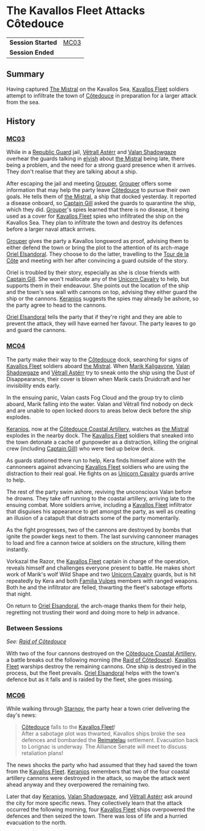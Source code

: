 # The Kavallos Fleet Attacks Côtedouce

|||
| --- | --- |
| **Session Started** | [MC03](../sessions/MC03.md) | storyline.2
| **Session Ended** | |

## Summary

Having captured [The Mistral](../places/ships/the-mistral.md) on the Kavallos Sea, [Kavallos Fleet](../civilisations/kavallos-fleet/kavallos-fleet.md) soldiers attempt to infiltrate the town of [Côtedouce](../places/towns/cotedouce.md) in preparation for a larger attack from the sea.

## History

### [MC03](../sessions/MC03.md)

While in a [Republic Guard](../organisations/guards/republic-guard.md) jail, [Vētrall Astérr](../characters/vetrall-asterr.md) and [Valan Shadowgaze](../characters/valan-shadowgaze.md) overhear the guards talking in [elvish](../languages/elvish.md) about [the Mistral](../places/ships/the-mistral.md) being late, there being a problem, and the need for a strong guard presence when it arrives. They don't realise that they are talking about a ship.

After escaping the jail and meeting [Grouper](../characters/grouper.md), [Grouper](../characters/grouper.md) offers some information that may help the party leave [Côtedouce](../places/towns/cotedouce.md) to pursue their own goals. He tells them of [the Mistral](../places/ships/the-mistral.md), a ship that docked yesterday. It reported a disease onboard, so [Captain Gill](../characters/clef-gill.md) asked the guards to quarantine the ship, which they did. [Grouper](../characters/grouper.md)'s spies learned that there is no disease, it being used as a cover for [Kavallos Fleet](../civilisations/kavallos-fleet/kavallos-fleet.md) spies who infiltrated the ship on the Kavallos Sea. They plan to infiltrate the town and destroy its defences before a larger naval attack arrives.

[Grouper](../characters/grouper.md) gives the party a Kavallos longsword as proof, advising them to either defend the town or bring the plot to the attention of its arch-mage [Oriel Elsandoral](../characters/oriel-elsandoral.md). They choose to do the latter, travelling to the [Tour de la Côte](../places/buildings/government/tour-de-la-cote.md) and meeting with her after convincing a guard outside of the story.

Oriel is troubled by their story, especially as she is close friends with [Captain Gill](../characters/clef-gill.md). She won't reallocate any of the [Unicorn Cavalry](../organisations/guards/unicorn-cavalry.md) to help, but supports them in their endeavour. She points out the location of the ship and the town's sea wall with cannons on top, advising they either guard the ship or the cannons. [Keranios](../characters/keranios.md) suggests the spies may already be ashore, so the party agree to head to the cannons.

[Oriel Elsandoral](../characters/oriel-elsandoral.md) tells the party that if they're right and they are able to prevent the attack, they will have earned her favour. The party leaves to go and guard the cannons.

### [MC04](../sessions/MC04.md)

The party make their way to the [Côtedouce](../places/towns/cotedouce.md) dock, searching for signs of [Kavallos Fleet](../civilisations/kavallos-fleet/kavallos-fleet.md) soldiers aboard [the Mistral](../places/ships/the-mistral.md). When [Marik Kaligavone](../characters/marik-kaligavone.md), [Valan Shadowgaze](../characters/valan-shadowgaze.md) and [Vētrall Astérr](../characters/vetrall-asterr.md) try to sneak onto the ship using the Dust of Disappearance, their cover is blown when Marik casts Druidcraft and her invisibility ends early.

In the ensuing panic, Valan casts Fog Cloud and the group try to climb aboard, Marik falling into the water. Valan and Vētrall find nobody on deck and are unable to open locked doors to areas below deck before the ship explodes.

[Keranios](../characters/keranios.md), now at the [Côtedouce Coastal Artillery](../places/structures/cotedouce-coastal-artillery.md), watches as [the Mistral](../places/ships/the-mistral.md) explodes in the nearby dock. The [Kavallos Fleet](../civilisations/kavallos-fleet/kavallos-fleet.md) soldiers that sneaked into the town detonate a cache of gunpowder as a distraction, killing the original crew (including [Captain Gill](../characters/clef-gill.md)) who were tied up below deck.

As guards stationed there run to help, Kera finds himself alone with the cannoneers against advancing [Kavallos Fleet](../civilisations/kavallos-fleet/kavallos-fleet.md) soldiers who are using the distraction to their real goal. He fights on as [Unicorn Cavalry](../organisations/guards/unicorn-cavalry.md) guards arrive to help.

The rest of the party swim ashore, reviving the unconscious Valan before he drowns. They take off running to the coastal artillery, arriving late to the ensuing combat. More soldiers arrive, including a [Kavallos Fleet](../civilisations/kavallos-fleet/kavallos-fleet.md) infiltrator that disguises his appearance to get amongst the party, as well as creating an illusion of a catapult that distracts some of the party momentarily.

As the fight progresses, two of the cannons are destroyed by bombs that ignite the powder kegs next to them. The last surviving cannoneer manages to load and fire a cannon twice at soldiers on the structure, killing them instantly.

Vorkazal the Razor, the [Kavallos Fleet](../civilisations/kavallos-fleet/kavallos-fleet.md) captain in charge of the operation, reveals himself and challenges everyone present to battle. He makes short work of Marik's wolf Wild Shape and two [Unicorn Cavalry](../organisations/guards/unicorn-cavalry.md) guards, but is hit repeatedly by Kera and both [Familia Vulpes](../organisations/familia-vulpes.md) members with ranged weapons. Both he and the infiltrator are felled, thwarting the fleet's sabotage efforts that night.

On return to [Oriel Elsandoral](../characters/oriel-elsandoral.md), the arch-mage thanks them for their help, regretting not trusting their word and doing more to help in advance.

### Between Sessions

*See: [Raid of Côtedouce](../history/events/raid-of-cotedouce.md)*

With two of the four cannons destroyed on the [Côtedouce Coastal Artillery](../places/structures/cotedouce-coastal-artillery.md), a battle breaks out the following morning (the [Raid of Côtedouce](../history/events/raid-of-cotedouce.md)). [Kavallos Fleet](../civilisations/kavallos-fleet/kavallos-fleet.md) warships destroy the remaining cannons. One ship is destroyed in the process, but the fleet prevails. [Oriel Elsandoral](../characters/oriel-elsandoral.md) helps with the town's defence but as it falls and is raided by the fleet, she goes missing.

### [MC06](../sessions/MC06.md)

While walking through [Starnov](../places/cities/starnov.md), the party hear a town crier delivering the day's news:

> [Côtedouce](../places/towns/cotedouce.md) falls to the [Kavallos Fleet](../civilisations/kavallos-fleet/kavallos-fleet.md)!  
> After a sabotage plot was thwarted, Kavallos ships broke the sea defences and bombarded the [Reimatelau](../civilisations/nilsavnic-alliance/states/reimatelau.md) settlement. Evacuation back to Lorignac is underway. The Alliance Senate will meet to discuss retaliation plans!

The news shocks the party who had assumed that they had saved the town from the [Kavallos Fleet](../civilisations/kavallos-fleet/kavallos-fleet.md). [Keranios](../characters/keranios.md) remembers that two of the four coastal artillery cannons were destroyed in the attack, so maybe the attack went ahead anyway and they overpowered the remaining two.

Later that day [Keranios](../characters/keranios.md), [Valan Shadowgaze](../characters/valan-shadowgaze.md), and [Vētrall Astérr](../characters/vetrall-asterr.md) ask around the city for more specific news. They collectively learn that the attack occurred the following morning, four [Kavallos Fleet](../civilisations/kavallos-fleet/kavallos-fleet.md) ships overpowered the defences and then seized the town. There was loss of life and a hurried evacuation to the north.
